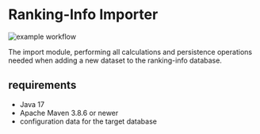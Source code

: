 # Ranking-Info Importer

![example workflow](https://github.com/hwesselmann/ranking-info-importer/actions/workflows/ci-build.yaml/badge.svg)

The import module, performing all calculations and persistence operations needed when adding a new dataset to the ranking-info database.

## requirements
* Java 17
* Apache Maven 3.8.6 or newer
* configuration data for the target database

